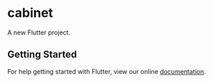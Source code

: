 # cabinet

A new Flutter project.

## Getting Started

For help getting started with Flutter, view our online
[documentation](https://flutter.io/).
